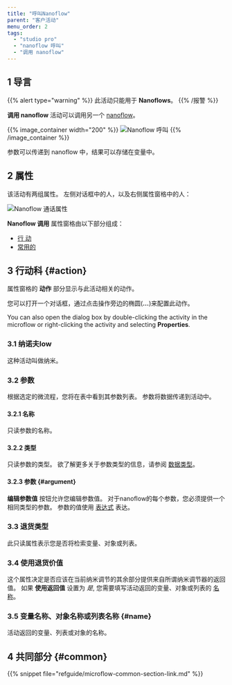 ```yaml
---
title: "呼叫Nanoflow"
parent: "客户活动"
menu_order: 2
tags:
  - "studio pro"
  - "nanoflow 呼叫"
  - "调用 nanoflow"
---
```


## 1 导言

{{% alert type="warning" %}}
此活动只能用于 **Nanoflows**。
{{% /报警 %}}

**调用 nanoflow** 活动可以调用另一个 [nanoflow](nanoflows)。

{{% image_container width="200" %}}
![Nanoflow 呼叫](attachments/action-call-activities/nanoflow-call.png)
{{% /image_container %}}

参数可以传递到 nanoflow 中，结果可以存储在变量中。

## 2 属性

该活动有两组属性。 左侧对话框中的人，以及右侧属性窗格中的人：

![Nanoflow 通话属性](attachments/action-call-activities/nanoflow-call-properties.png)

**Nanoflow 调用** 属性窗格由以下部分组成：

* [行 动](#action)
* [常用的](#common)

## 3 行动科 {#action}

属性窗格的 **动作** 部分显示与此活动相关的动作。

您可以打开一个对话框，通过点击操作旁边的椭圆(**…**)来配置此动作。

You can also open the dialog box by double-clicking the activity in the microflow or right-clicking the activity and selecting **Properties**.

### 3.1 纳诺夫low

这种活动叫做纳米。

### 3.2 参数

根据选定的微流程，您将在表中看到其参数列表。 参数将数据传递到活动中。

#### 3.2.1 名称

只读参数的名称。

#### 3.2.2 类型

只读参数的类型。 欲了解更多关于参数类型的信息，请参阅 [数据类型](data-types)。

#### 3.2.3 参数 {#argument}

**编辑参数值** 按钮允许您编辑参数值。 对于nanoflow的每个参数，您必须提供一个相同类型的参数。 参数的值使用 [表达式](expressions) 表达。

### 3.3 退货类型

此只读属性表示您是否将检索变量、对象或列表。

### 3.4 使用退货价值

这个属性决定是否应该在当前纳米调节的其余部分提供来自所谓纳米调节器的返回值。 如果 **使用返回值** 设置为 *是*, 您需要填写活动返回的变量、对象或列表的 [名称](#name)。

### 3.5 变量名称、对象名称或列表名称 {#name}

活动返回的变量、列表或对象的名称。

## 4 共同部分 {#common}

{{% snippet file="refguide/microflow-common-section-link.md" %}}